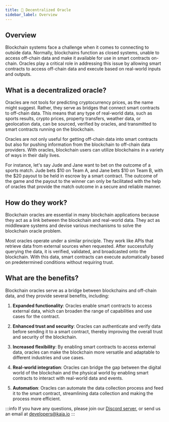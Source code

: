 ```yaml
---
title: 🎲 Decentralized Oracle
sidebar_label: Overview
---
```


## Overview <a id="Decentralized Oracle Overview"></a>

Blockchain systems face a challenge when it comes to connecting to outside data. Normally, blockchains function as closed systems, unable to access off-chain data and make it available for use in smart contracts on-chain. Oracles play a critical role in addressing this issue by allowing smart contracts to access off-chain data and execute based on real-world inputs and outputs.

## What is a decentralized oracle? <a id="What is decentralized oracles"></a>

Oracles are not tools for predicting cryptocurrency prices, as the name might suggest. Rather, they serve as bridges that connect smart contracts to off-chain data. This means that any type of real-world data, such as sports results, crypto prices, property transfers, weather data, or geolocation data, can be sourced, verified by oracles, and transmitted to smart contracts running on the blockchain. 

Oracles are not only useful for getting off-chain data into smart contracts but also for pushing information from the blockchain to off-chain data providers. With oracles, blockchain users can utilize blockchains in a variety of ways in their daily lives. 

For instance, let's say Jude and Jane want to bet on the outcome of a sports match. Jude bets $10 on Team A, and Jane bets $10 on Team B, with the $20 payout to be held in escrow by a smart contract. The outcome of the game and the payout to the winner can only be facilitated with the help of oracles that provide the match outcome in a secure and reliable manner. 

## How do they work? <a id="How do they work"></a>

Blockchain oracles are essential in many blockchain applications because they act as a link between the blockchain and real-world data. They act as middleware systems and devise various mechanisms to solve the blockchain oracle problem. 

Most oracles operate under a similar principle. They work like APIs that retrieve data from external sources when requested. After successfully querying the data, it is verified, validated, and broadcasted onto the blockchain. With this data, smart contracts can execute automatically based on predetermined conditions without requiring trust.  

## What are the benefits? <a id="What are the benefits"></a>

Blockchain oracles serve as a bridge between blockchains and off-chain data, and they provide several benefits, including: 

1. **Expanded functionality**: Oracles enable smart contracts to access external data, which can broaden the range of capabilities and use cases for the contract. 

2. **Enhanced trust and security**: Oracles can authenticate and verify data before sending it to a smart contract, thereby improving the overall trust and security of the blockchain. 

3. **Increased flexibility**: By enabling smart contracts to access external data, oracles can make the blockchain more versatile and adaptable to different industries and use cases. 

4. **Real-world integration**: Oracles can bridge the gap between the digital world of the blockchain and the physical world by enabling smart contracts to interact with real-world data and events. 

5. **Automation**: Oracles can automate the data collection process and feed it to the smart contract, streamlining data collection and making the process more efficient. 




:::info
If you have any questions, please join our [Discord server](https://discord.gg/kaiachain), or send us an email at developers@kaia.io
:::


